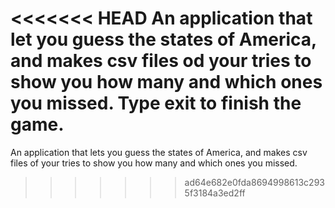 <<<<<<< HEAD
An application that let you guess the states of America, and makes csv files od your tries to show you how many and which ones you missed.
Type exit to finish the game.
=======
An application that lets you guess the states of America, and makes csv files of your tries to show you how many and which ones you missed.
>>>>>>> ad64e682e0fda8694998613c2935f3184a3ed2ff
